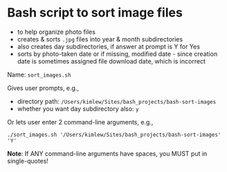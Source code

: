 # Bash script to sort image files

- to help organize photo files
- creates & sorts `.jpg` files into year & month subdirectories
- also creates day subdirectories, if answer at prompt is Y for Yes
- sorts by photo-taken date or if missing, modified date - since creation date is sometimes assigned file download date, which is incorrect

Name: `sort_images.sh`

Gives user prompts, e.g.,
- directory path: `/Users/kimlew/Sites/bash_projects/bash-sort-images`
- whether you want day subdirectory also: `y`

Or lets user enter 2 command-line arguments, e.g.,

`./sort_images.sh '/Users/kimlew/Sites/bash_projects/bash-sort-images' 'Y'`

**Note**: If ANY command-line arguments have spaces, you MUST put in single-quotes!

